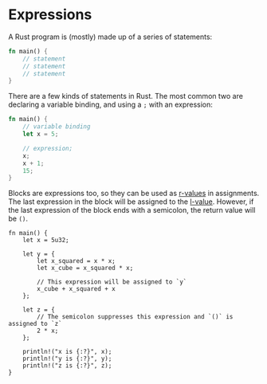 # Expressions

A Rust program is (mostly) made up of a series of statements:

```rust
fn main() {
    // statement
    // statement
    // statement
}
```

There are a few kinds of statements in Rust. The most common two are declaring
a variable binding, and using a `;` with an expression:

```rust
fn main() {
    // variable binding
    let x = 5;

    // expression;
    x;
    x + 1;
    15;
}
```

Blocks are expressions too, so they can be used as [r-values][rvalue] in
assignments. The last expression in the block will be assigned to the
[l-value][lvalue]. However, if the last expression of the block ends with a
semicolon, the return value will be `()`.

```rust,editable
fn main() {
    let x = 5u32;

    let y = {
        let x_squared = x * x;
        let x_cube = x_squared * x;

        // This expression will be assigned to `y`
        x_cube + x_squared + x
    };

    let z = {
        // The semicolon suppresses this expression and `()` is assigned to `z`
        2 * x;
    };

    println!("x is {:?}", x);
    println!("y is {:?}", y);
    println!("z is {:?}", z);
}
```

[rvalue]: https://en.wikipedia.org/wiki/Value_%28computer_science%29#lrvalue
[lvalue]: https://en.wikipedia.org/wiki/Value_%28computer_science%29#lrvalue
